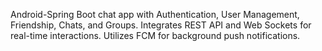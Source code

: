 Android-Spring Boot chat app with Authentication, User Management, Friendship, Chats, and Groups.
Integrates REST API and Web Sockets for real-time interactions. Utilizes FCM for background push notifications.
